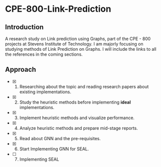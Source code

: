 # CPE-800-Link-Prediction
## Introduction
A research study on Link prediction using Graphs, part of the CPE - 800 projects at Stevens Institute of Technology. I am majorly focusing on studying methods of Link Prediction on Graphs. I will include the links to all the references in the coming sections. 

## Approach
- [x] 1. Researching about the topic and reading research papers about existing implementations.
- [x] 2. Study the heuristic methods before implementing **ideal** implementations. 
- [x] 3. Implement heuristic methods and visualize performance.
- [x] 4. Analyze heuristic methods and prepare mid-stage reports. 
- [x] 5. Read about GNN and the pre-requisites.
- [x] 6. Start Implementing GNN for SEAL.
- [ ] 7. Implementing SEAL
